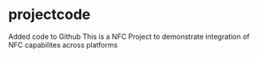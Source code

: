 projectcode
===========
Added code to Github
This is a NFC Project to demonstrate integration of NFC capabilites across platforms 
